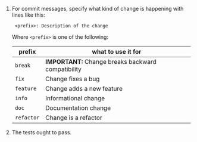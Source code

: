 1. For commit messages, specify what kind of change is happening with lines like this:

        <prefix>: Description of the change

    Where `<prefix>` is one of the following:

    | prefix | what to use it for |
    |---|---|
    | `break` | **IMPORTANT:** Change breaks backward compatibility |
    | `fix` | Change fixes a bug |
    | `feature` | Change adds a new feature |
    | `info` | Informational change |
    | `doc` | Documentation change |
    | `refactor` | Change is a refactor |

2. The tests ought to pass.
